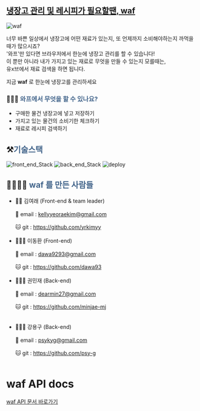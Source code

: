 ## <a href='http://waf-client.s3-website.ap-northeast-2.amazonaws.com/' target='blank'>냉장고 관리 및 레시피가 필요할땐, waf</span></a>

<img src='https://user-images.githubusercontent.com/56268052/107353053-eecc9b00-6b0f-11eb-9f0f-52b40e4caa6c.gif' alt='waf'>

<p>
  너무 바쁜 일상에서 냉장고에 어떤 재료가 있는지, 또 언제까지 소비해야하는지 까먹을때가 많으시죠? <br />
  '와프'만 있다면 브라우저에서 한눈에 냉장고 관리를 할 수 있습니다!  <br />
  이 뿐만 아니라 내가 가지고 있는 재료로 무엇을 만들 수 있는지 모를때는, <br />
  유x브에서 재료 검색을 하면 됩니다.  <br />

지금 **waf** 로 한눈에 냉장고를 관리하세요 <br>

</p>

### 🤷🏻‍♂️ <span style='color: #43658b'>와프에서 무엇을 할 수 있나요?<span>

<ul>
  <li>구매한 물건 냉장고에 넣고 저장하기</li>
  <li>가지고 있는 물건의 소비기한 체크하기</li>
  <li>재료로 레시피 검색하기</li>
</ul>

## ⚒<span style='color: #43658b'>기술스택<span>

<img src='https://user-images.githubusercontent.com/56268052/107355299-9c40ae00-6b12-11eb-8f9f-065309d56cea.png' alt='front_end_Stack'>

<img src='https://user-images.githubusercontent.com/56268052/107356544-4a008c80-6b14-11eb-8027-3037996907e7.png' alt='back_end_Stack'>

<img src='https://user-images.githubusercontent.com/56268052/107356905-c1362080-6b14-11eb-864f-7a5c33748837.png' alt='deploy'>

## 👨‍👩‍👧‍👦 <span style='color: #43658b'>waf 를 만든 사람들<span>

<ul>
  <li>
    <div>👸🏻  김여래 (Front-end & team leader)<div><br/>
    <div>📧  email : <a href='mailto:kellyyeoraekim@gmail.com '>kellyyeoraekim@gmail.com</a></div><br/>
    <div>🐱  git : <a href='https://github.com/yrkimyy'>https://github.com/yrkimyy</a></div>
  </li>
  <br/>
  <li>
    <div>👨🏻‍🎨  이동환 (Front-end)</div><br/>
    <div>📧  email :  <a href='mailto:dawa9293@gmail.com '>dawa9293@gmail.com</a></div><br/>
    <div>🐱  git : <a href='https://github.com/dawa93'>https://github.com/dawa93</a></div>
  </li>
  <br/>
  <li>
    <div>💁🏻‍♀️  권민재 (Back-end)</div><br/>
    <div>📧  email :  <a href='mailto:dearmin27@gmail.com '>dearmin27@gmail.com</a></div><br />
    <div>🐱  git : <a href='https://github.com/minjae-mj'>https://github.com/minjae-mj</a></div><br/>
  </li>
  <br/>
  <li>
    <div>👨🏻‍💻  강용구 (Back-end)</div><br/>
    <div>📧  email :  <a href='mailto:psykyg@gmail.com'>psykyg@gmail.com</a></div><br />
    <div>🐱  git : <a href='https://github.com/psy-g'>https://github.com/psy-g </a></div><br/>
  </li>
</ul>

# waf API docs

[waf API 문서 바로가기](https://github.com/codestates/waf-server/wiki/Waf-API-docs)
